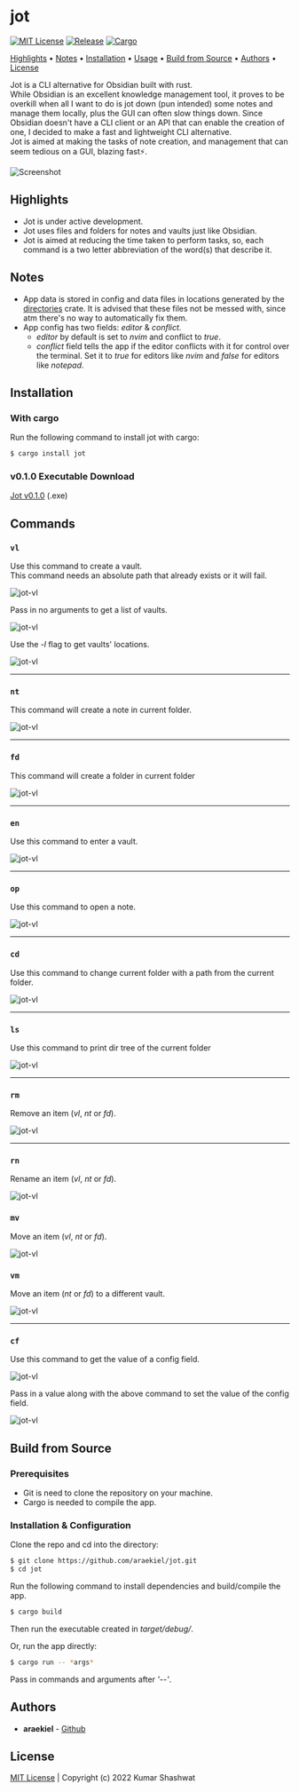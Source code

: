 # jot

<a href="LICENSE"><img alt="MIT License" src="https://img.shields.io/apm/l/atomic-design-ui.svg?"></a>
<a href="https://github.com/araekiel/jot/releases/tag/v0.1.0"><img alt="Release" src="https://img.shields.io/badge/release-v0.1.0-red"></a>
<a href=""><img alt="Cargo" src="https://img.shields.io/badge/cargo-jot-blue"></a>

<p>
  <a href="#highlights">Highlights</a> •
  <a href="#notes">Notes</a> •
  <a href="#installation">Installation</a> •
  <a href="#usage">Usage</a> •
  <a href="#build-from-source">Build from Source</a> •
  <a href="#authors">Authors</a> •
  <a href="#license">License</a>
</p>


Jot is a CLI alternative for Obsidian built with rust.
<br>
While Obsidian is an excellent knowledge management tool, it proves to be overkill when all I want to do is jot down (pun intended) some notes and manage them locally, plus the GUI can often slow things down. Since Obsidian doesn't have a CLI client or an API that can enable the creation of one, I decided to make a fast and lightweight CLI alternative.
<br>
Jot is aimed at making the tasks of note creation, and management that can seem tedious on a GUI, blazing fast⚡.  

<img alt="Screenshot" src="assets/imgs/jot.png"/>

## Highlights
- Jot is under active development.
- Jot uses files and folders for notes and vaults just like Obsidian.
- Jot is aimed at reducing the time taken to perform tasks, so, each command is a two letter abbreviation of the word(s) that describe it.  

## Notes
- App data is stored in config and data files in locations generated by the [directories](https://crates.io/crates/directories) crate. It is advised that these files not be messed with, since atm there's no way to automatically fix them.
- App config has two fields: *editor* & *conflict*.
    - *editor* by default is set to *nvim* and conflict to *true*.
    - *conflict* field tells the app if the editor conflicts with it for control over the terminal. Set it to *true* for editors like *nvim* and *false* for editors like *notepad*.

## Installation

### With cargo

Run the following command to install jot with cargo:

```bash
$ cargo install jot
```

### v0.1.0 Executable Download

[Jot v0.1.0](https://github.com/araekiel/jot/releases/download/v0.1.0/jot.exe) (.exe)

## Commands

### `vl`

Use this command to create a vault.
<br>
This command needs an absolute path that already exists or it will fail.

<img alt="jot-vl" src="assets/gifs/jot-vl-cr.gif">

Pass in no arguments to get a list of vaults.

<img alt="jot-vl" src="assets/gifs/jot-vl.gif">

Use the *-l* flag to get vaults' locations.

<img alt="jot-vl" src="assets/gifs/jot-vl-l.gif">

<hr>

### `nt`

This command will create a note in current folder.

<img alt="jot-vl" src="assets/gifs/jot-nt.gif">

<hr>

### `fd`

This command will create a folder in current folder

<img alt="jot-vl" src="assets/gifs/jot-fd.gif">

<hr>

### `en`

Use this command to enter a vault.

<img alt="jot-vl" src="assets/gifs/jot-en.gif">

<hr>

### `op`

Use this command to open a note.

<img alt="jot-vl" src="assets/gifs/jot-op.gif">

<hr>

### `cd`

Use this command to change current folder with a path from the current folder.

<img alt="jot-vl" src="assets/gifs/jot-cd.gif">

<hr>

### `ls`

Use this command to print dir tree of the current folder

<img alt="jot-vl" src="assets/gifs/jot-ls.gif">

<hr>

### `rm`

Remove an item (*vl*, *nt* or *fd*).

<img alt="jot-vl" src="assets/gifs/jot-rm.gif">

<hr>

### `rn` 

Rename an item (*vl*, *nt* or *fd*).

<img alt="jot-vl" src="assets/gifs/jot-rn.gif">

### `mv`

Move an item (*vl*, *nt* or *fd*).

<img alt="jot-vl" src="assets/gifs/jot-mv.gif">

### `vm` 

Move an item (*nt* or *fd*) to a different vault.

<img alt="jot-vl" src="assets/gifs/jot-vm.gif">

<hr>

### `cf`

Use this command to get the value of a config field.

<img alt="jot-vl" src="assets/gifs/jot-cf.gif">

Pass in a value along with the above command to set the value of the config field.

<img alt="jot-vl" src="assets/gifs/jot-cf-set.gif">

## Build from Source

### Prerequisites

- Git is need to clone the repository on your machine.
- Cargo is needed to compile the app.

### Installation & Configuration

Clone the repo and cd into the directory: 

```bash
$ git clone https://github.com/araekiel/jot.git
$ cd jot
```

Run the following command to install dependencies and build/compile the app. 

```bash
$ cargo build 
```

Then run the executable created in *target/debug/*.

Or, run the app directly:

```bash
$ cargo run -- *args*
```

Pass in commands and arguments after *'--'*.

## Authors

- **araekiel** - [Github](https://github.com/araekiel)

## License

[MIT License](https://github.com/araekiel/jot/blob/master/LICENSE) | Copyright (c) 2022 Kumar Shashwat
